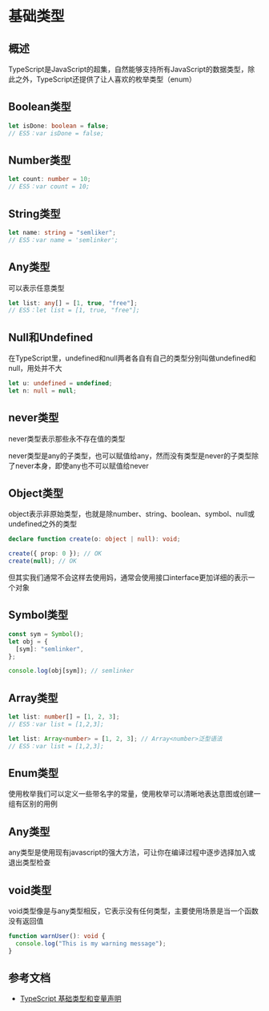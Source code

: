 # 基础类型
## 概述
TypeScript是JavaScript的超集，自然能够支持所有JavaScript的数据类型，除此之外，TypeScript还提供了让人喜欢的枚举类型（enum）

## Boolean类型
```typescript
let isDone: boolean = false;
// ES5：var isDone = false;
```

## Number类型
```typescript
let count: number = 10;
// ES5：var count = 10;
```

## String类型
```typescript
let name: string = "semliker";
// ES5：var name = 'semlinker';
```

## Any类型
可以表示任意类型
```typescript
let list: any[] = [1, true, "free"];
// ES5：let list = [1, true, "free"];
```

## Null和Undefined
在TypeScript里，undefined和null两者各自有自己的类型分别叫做undefined和null，用处并不大

```typescript
let u: undefined = undefined;
let n: null = null;
```

## never类型
never类型表示那些永不存在值的类型

never类型是any的子类型，也可以赋值给any，然而没有类型是never的子类型除了never本身，即使any也不可以赋值给never

## Object类型
object表示非原始类型，也就是除number、string、boolean、symbol、null或undefined之外的类型
```typescript
declare function create(o: object | null): void;

create({ prop: 0 }); // OK
create(null); // OK
```
但其实我们通常不会这样去使用妈，通常会使用接口interface更加详细的表示一个对象

## Symbol类型
```typescript
const sym = Symbol();
let obj = {
  [sym]: "semlinker",
};

console.log(obj[sym]); // semlinker 
```

## Array类型
```typescript
let list: number[] = [1, 2, 3];
// ES5：var list = [1,2,3];

let list: Array<number> = [1, 2, 3]; // Array<number>泛型语法
// ES5：var list = [1,2,3];
```

## Enum类型
使用枚举我们可以定义一些带名字的常量，使用枚举可以清晰地表达意图或创建一组有区别的用例

## Any类型
any类型是使用现有javascript的强大方法，可让你在编译过程中逐步选择加入或退出类型检查

## void类型
void类型像是与any类型相反，它表示没有任何类型，主要使用场景是当一个函数没有返回值
```typescript
function warnUser(): void {
  console.log("This is my warning message");
}
```


## 参考文档

* [TypeScript 基础类型和变量声明](https://github.com/axuebin/articles/issues/36)
